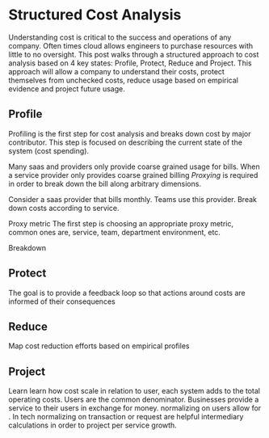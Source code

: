 # Structured Cost Analysis

Understanding cost is critical to the success and operations of any company.  Often times cloud allows engineers to purchase resources with little to no oversight.   This post walks through a structured approach to cost analysis based on 4 key states: Profile, Protect, Reduce and Project.  This approach will allow a company to understand their costs, protect themselves from unchecked costs, reduce usage based on empirical evidence and project future usage.

## Profile
Profiling is the first step for cost analysis and breaks down cost by major contributor.  This step is focused on describing the current state of the system (cost spending).  

Many saas and providers only provide coarse grained usage for bills. When a service provider only provides coarse grained billing *Proxying* is required in order to break down the bill along arbitrary dimensions.  

Consider a saas provider that bills monthly.  Teams use this provider.  Break down costs according to service.  

Proxy metric
The first step is choosing an appropriate proxy metric, common ones are, service, team, department environment, etc.

Breakdown


## Protect
The goal is to provide a feedback loop so that actions around costs are informed of their consequences


## Reduce
Map cost reduction efforts based on empirical profiles


## Project
Learn learn how cost scale in relation to user, each system adds to the total operating costs.  Users are the common denominator.  Businesses provide a service to their users in exchange for money.  normalizing on users allow for .  In tech normalizing on transaction or request are helpful intermediary calculations in order to project per service growth.
